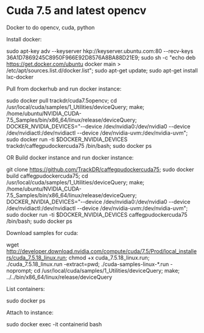# Cuda 7.5 and latest opencv

Docker to do opencv, cuda, python

Install docker:

sudo apt-key adv --keyserver hkp://keyserver.ubuntu.com:80 --recv-keys 36A1D7869245C8950F966E92D8576A8BA88D21E9; sudo sh -c "echo deb https://get.docker.com/ubuntu docker main > /etc/apt/sources.list.d/docker.list"; sudo apt-get update; sudo apt-get install lxc-docker

Pull from dockerhub and run docker instance:

sudo docker pull trackdr/cuda7.5opencv; cd /usr/local/cuda/samples/1_Utilities/deviceQuery; make; /home/ubuntu/NVIDIA_CUDA-7.5_Samples/bin/x86_64/linux/release/deviceQuery; DOCKER_NVIDIA_DEVICES="--device /dev/nvidia0:/dev/nvidia0 --device /dev/nvidiactl:/dev/nvidiactl --device /dev/nvidia-uvm:/dev/nvidia-uvm"; sudo docker run -ti $DOCKER_NVIDIA_DEVICES trackdr/caffegpudockercuda75 /bin/bash; sudo docker ps

OR Build docker instance and run docker instance:

git clone https://github.com/TrackDR/caffegpudockercuda75; sudo docker build caffegpudockercuda75; cd /usr/local/cuda/samples/1_Utilities/deviceQuery; make; /home/ubuntu/NVIDIA_CUDA-7.5_Samples/bin/x86_64/linux/release/deviceQuery; DOCKER_NVIDIA_DEVICES="--device /dev/nvidia0:/dev/nvidia0 --device /dev/nvidiactl:/dev/nvidiactl --device /dev/nvidia-uvm:/dev/nvidia-uvm"; sudo docker run -ti $DOCKER_NVIDIA_DEVICES caffegpudockercuda75 /bin/bash; sudo docker ps

Download samples for cuda:

wget http://developer.download.nvidia.com/compute/cuda/7.5/Prod/local_installers/cuda_7.5.18_linux.run; chmod +x cuda_7.5.18_linux.run; ./cuda_7.5.18_linux.run -extract=pwd; ./cuda-samples-linux-*.run -noprompt; cd /usr/local/cuda/samples/1_Utilities/deviceQuery; make; ../../bin/x86_64/linux/release/deviceQuery

List containers:

sudo docker ps

Attach to instance:

sudo docker exec -it containerid bash
